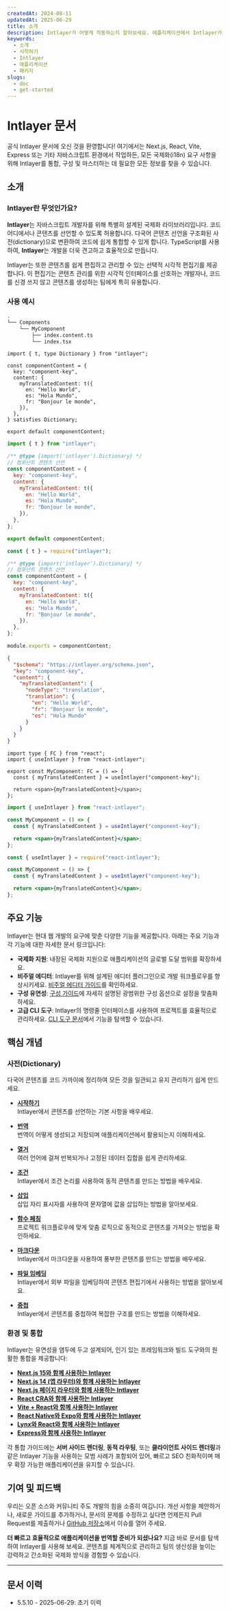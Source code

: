 ```yaml
---
createdAt: 2024-08-11
updatedAt: 2025-06-29
title: 소개
description: Intlayer가 어떻게 작동하는지 알아보세요. 애플리케이션에서 Intlayer가 사용하는 단계들을 확인하세요. 다양한 패키지들이 하는 일을 살펴보세요.
keywords:
  - 소개
  - 시작하기
  - Intlayer
  - 애플리케이션
  - 패키지
slugs:
  - doc
  - get-started
---
```


# Intlayer 문서

공식 Intlayer 문서에 오신 것을 환영합니다! 여기에서는 Next.js, React, Vite, Express 또는 기타 자바스크립트 환경에서 작업하든, 모든 국제화(i18n) 요구 사항을 위해 Intlayer를 통합, 구성 및 마스터하는 데 필요한 모든 정보를 찾을 수 있습니다.

## 소개

### Intlayer란 무엇인가요?

**Intlayer**는 자바스크립트 개발자를 위해 특별히 설계된 국제화 라이브러리입니다. 코드 어디에서나 콘텐츠를 선언할 수 있도록 허용합니다. 다국어 콘텐츠 선언을 구조화된 사전(dictionary)으로 변환하여 코드에 쉽게 통합할 수 있게 합니다. TypeScript를 사용하여, **Intlayer**는 개발을 더욱 견고하고 효율적으로 만듭니다.

Intlayer는 또한 콘텐츠를 쉽게 편집하고 관리할 수 있는 선택적 시각적 편집기를 제공합니다. 이 편집기는 콘텐츠 관리를 위한 시각적 인터페이스를 선호하는 개발자나, 코드를 신경 쓰지 않고 콘텐츠를 생성하는 팀에게 특히 유용합니다.

### 사용 예시

```bash
.
└── Components
    └── MyComponent
        ├── index.content.ts
        └── index.tsx
```

```tsx fileName="src/components/MyComponent/index.content.ts" contentDeclarationFormat="typescript"
import { t, type Dictionary } from "intlayer";

const componentContent = {
  key: "component-key",
  content: {
    myTranslatedContent: t({
      en: "Hello World",
      es: "Hola Mundo",
      fr: "Bonjour le monde",
    }),
  },
} satisfies Dictionary;

export default componentContent;
```

```javascript fileName="src/components/MyComponent/index.content.mjs" contentDeclarationFormat="esm"
import { t } from "intlayer";

/** @type {import('intlayer').Dictionary} */
// 컴포넌트 콘텐츠 선언
const componentContent = {
  key: "component-key",
  content: {
    myTranslatedContent: t({
      en: "Hello World",
      es: "Hola Mundo",
      fr: "Bonjour le monde",
    }),
  },
};

export default componentContent;
```

```javascript fileName="src/components/MyComponent/index.content.cjs" contentDeclarationFormat="commonjs"
const { t } = require("intlayer");

/** @type {import('intlayer').Dictionary} */
// 컴포넌트 콘텐츠 선언
const componentContent = {
  key: "component-key",
  content: {
    myTranslatedContent: t({
      en: "Hello World",
      es: "Hola Mundo",
      fr: "Bonjour le monde",
    }),
  },
};

module.exports = componentContent;
```

```json fileName="src/components/MyComponent/index.content.json" contentDeclarationFormat="json"
{
  "$schema": "https://intlayer.org/schema.json",
  "key": "component-key",
  "content": {
    "myTranslatedContent": {
      "nodeType": "translation",
      "translation": {
        "en": "Hello World",
        "fr": "Bonjour le monde",
        "es": "Hola Mundo"
      }
    }
  }
}
```

```tsx fileName="src/components/MyComponent/index.tsx" codeFormat="typescript"
import type { FC } from "react";
import { useIntlayer } from "react-intlayer";

export const MyComponent: FC = () => {
  const { myTranslatedContent } = useIntlayer("component-key");

  return <span>{myTranslatedContent}</span>;
};
```

```jsx fileName="src/components/MyComponent/index.mjx" codeFormat="esm"
import { useIntlayer } from "react-intlayer";

const MyComponent = () => {
  const { myTranslatedContent } = useIntlayer("component-key");

  return <span>{myTranslatedContent}</span>;
};
```

```jsx fileName="src/components/MyComponent/index.csx" codeFormat="commonjs"
const { useIntlayer } = require("react-intlayer");

const MyComponent = () => {
  const { myTranslatedContent } = useIntlayer("component-key");

  return <span>{myTranslatedContent}</span>;
};
```

## 주요 기능

Intlayer는 현대 웹 개발의 요구에 맞춘 다양한 기능을 제공합니다. 아래는 주요 기능과 각 기능에 대한 자세한 문서 링크입니다:

- **국제화 지원**: 내장된 국제화 지원으로 애플리케이션의 글로벌 도달 범위를 확장하세요.
- **비주얼 에디터**: Intlayer를 위해 설계된 에디터 플러그인으로 개발 워크플로우를 향상시키세요. [비주얼 에디터 가이드](https://github.com/aymericzip/intlayer/blob/main/docs/docs/ko/intlayer_visual_editor.md)를 확인하세요.
- **구성 유연성**: [구성 가이드](https://github.com/aymericzip/intlayer/blob/main/docs/docs/ko/configuration.md)에 자세히 설명된 광범위한 구성 옵션으로 설정을 맞춤화하세요.
- **고급 CLI 도구**: Intlayer의 명령줄 인터페이스를 사용하여 프로젝트를 효율적으로 관리하세요. [CLI 도구 문서](https://github.com/aymericzip/intlayer/blob/main/docs/docs/ko/intlayer_cli.md)에서 기능을 탐색할 수 있습니다.

## 핵심 개념

### 사전(Dictionary)

다국어 콘텐츠를 코드 가까이에 정리하여 모든 것을 일관되고 유지 관리하기 쉽게 만드세요.

- **[시작하기](https://github.com/aymericzip/intlayer/blob/main/docs/docs/ko/dictionary/get_started.md)**  
  Intlayer에서 콘텐츠를 선언하는 기본 사항을 배우세요.

- **[번역](https://github.com/aymericzip/intlayer/blob/main/docs/docs/ko/dictionary/translation.md)**  
  번역이 어떻게 생성되고 저장되며 애플리케이션에서 활용되는지 이해하세요.

- **[열거](https://github.com/aymericzip/intlayer/blob/main/docs/docs/ko/dictionary/enumeration.md)**  
  여러 언어에 걸쳐 반복되거나 고정된 데이터 집합을 쉽게 관리하세요.

- **[조건](https://github.com/aymericzip/intlayer/blob/main/docs/docs/ko/dictionary/conditional.md)**  
  Intlayer에서 조건 논리를 사용하여 동적 콘텐츠를 만드는 방법을 배우세요.

- **[삽입](https://github.com/aymericzip/intlayer/blob/main/docs/docs/ko/dictionary/insertion.md)**  
  삽입 자리 표시자를 사용하여 문자열에 값을 삽입하는 방법을 알아보세요.

- **[함수 페칭](https://github.com/aymericzip/intlayer/blob/main/docs/docs/ko/dictionary/function_fetching.md)**  
  프로젝트 워크플로우에 맞게 맞춤 로직으로 동적으로 콘텐츠를 가져오는 방법을 확인하세요.

- **[마크다운](https://github.com/aymericzip/intlayer/blob/main/docs/docs/ko/dictionary/markdown.md)**  
  Intlayer에서 마크다운을 사용하여 풍부한 콘텐츠를 만드는 방법을 배우세요.

- **[파일 임베딩](https://github.com/aymericzip/intlayer/blob/main/docs/docs/ko/dictionary/file_embeddings.md)**  
  Intlayer에서 외부 파일을 임베딩하여 콘텐츠 편집기에서 사용하는 방법을 알아보세요.

- **[중첩](https://github.com/aymericzip/intlayer/blob/main/docs/docs/ko/dictionary/nesting.md)**  
  Intlayer에서 콘텐츠를 중첩하여 복잡한 구조를 만드는 방법을 이해하세요.

### 환경 및 통합

Intlayer는 유연성을 염두에 두고 설계되어, 인기 있는 프레임워크와 빌드 도구와의 원활한 통합을 제공합니다:

- **[Next.js 15와 함께 사용하는 Intlayer](https://github.com/aymericzip/intlayer/blob/main/docs/docs/ko/intlayer_with_nextjs_15.md)**
- **[Next.js 14 (앱 라우터)와 함께 사용하는 Intlayer](https://github.com/aymericzip/intlayer/blob/main/docs/docs/ko/intlayer_with_nextjs_14.md)**
- **[Next.js 페이지 라우터와 함께 사용하는 Intlayer](https://github.com/aymericzip/intlayer/blob/main/docs/docs/ko/intlayer_with_nextjs_page_router.md)**
- **[React CRA와 함께 사용하는 Intlayer](https://github.com/aymericzip/intlayer/blob/main/docs/docs/ko/intlayer_with_create_react_app.md)**
- **[Vite + React와 함께 사용하는 Intlayer](https://github.com/aymericzip/intlayer/blob/main/docs/docs/ko/intlayer_with_vite+react.md)**
- **[React Native와 Expo와 함께 사용하는 Intlayer](https://github.com/aymericzip/intlayer/blob/main/docs/docs/ko/intlayer_with_react_native+expo.md)**
- **[Lynx와 React와 함께 사용하는 Intlayer](https://github.com/aymericzip/intlayer/blob/main/docs/docs/ko/intlayer_with_lynx+react.md)**
- **[Express와 함께 사용하는 Intlayer](https://github.com/aymericzip/intlayer/blob/main/docs/docs/ko/intlayer_with_express.md)**

각 통합 가이드에는 **서버 사이드 렌더링**, **동적 라우팅**, 또는 **클라이언트 사이드 렌더링**과 같은 Intlayer 기능을 사용하는 모범 사례가 포함되어 있어, 빠르고 SEO 친화적이며 매우 확장 가능한 애플리케이션을 유지할 수 있습니다.

## 기여 및 피드백

우리는 오픈 소스와 커뮤니티 주도 개발의 힘을 소중히 여깁니다. 개선 사항을 제안하거나, 새로운 가이드를 추가하거나, 문서의 문제를 수정하고 싶다면 언제든지 Pull Request를 제출하거나 [GitHub 저장소](https://github.com/aymericzip/intlayer/blob/main/docs/docs)에서 이슈를 열어 주세요.

**더 빠르고 효율적으로 애플리케이션을 번역할 준비가 되셨나요?** 지금 바로 문서를 탐색하여 Intlayer를 사용해 보세요. 콘텐츠를 체계적으로 관리하고 팀의 생산성을 높이는 강력하고 간소화된 국제화 방식을 경험할 수 있습니다.

---

## 문서 이력

- 5.5.10 - 2025-06-29: 초기 이력
